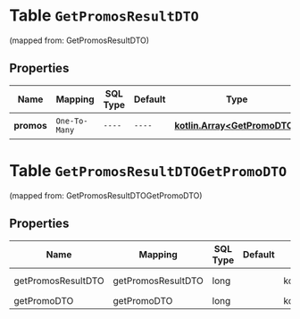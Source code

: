 
# Table `GetPromosResultDTO`
(mapped from: GetPromosResultDTO)

## Properties
Name | Mapping | SQL Type | Default | Type | Description | Notes
---- | ------- | -------- | ------- | ---- | ----------- | -----
**promos** | `One-To-Many` | `----` | `----`  | [**kotlin.Array&lt;GetPromoDTO&gt;**](GetPromoDTO.md) | Акции Маркета. | 


# **Table `GetPromosResultDTOGetPromoDTO`**
(mapped from: GetPromosResultDTOGetPromoDTO)

## Properties
Name | Mapping | SQL Type | Default | Type | Description | Notes
---- | ------- | -------- | ------- | ---- | ----------- | -----
getPromosResultDTO | getPromosResultDTO | long | | kotlin.Long | Primary Key | *one*
getPromoDTO | getPromoDTO | long | | kotlin.Long | Foreign Key | *many*



